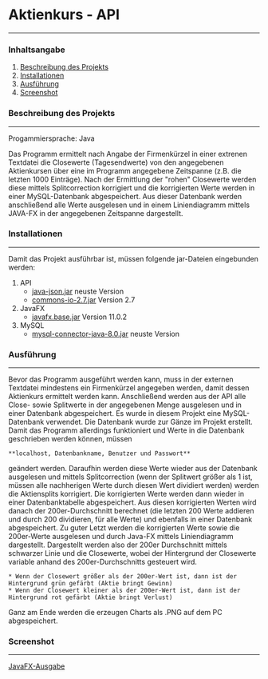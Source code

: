 # Aktienkurs - API
***
### Inhaltsangabe
1. [Beschreibung des Projekts](#beschreibungdesprojekts)
2. [Installationen](#installationen)
3. [Ausführung](#ausführung)
4. [Screenshot](#screenshot)

### Beschreibung des Projekts
***
Progammiersprache: Java

Das Programm ermittelt nach Angabe der Firmenkürzel in einer extrenen Textdatei die Closewerte (Tagesendwerte) von den angegebenen Aktienkursen über eine im Programm 
angegebene Zeitspanne (z.B. die letzten 1000 Einträge).
Nach der Ermittlung der "rohen" Closewerte werden diese mittels Splitcorrection korrigiert und die korrigierten Werte werden in einer MySQL-Datenbank abgespeichert. 
Aus dieser Datenbank werden anschließend alle Werte ausgelesen und in einem Liniendiagramm mittels JAVA-FX in der angegebenen Zeitspanne dargestellt.

### Installationen
***
Damit das Projekt ausführbar ist, müssen folgende jar-Dateien eingebunden werden:
1. API
    * [java-json.jar](https://jar-download.com/artifacts/org.json) neuste Version
    * [commons-io-2.7.jar](http://commons.apache.org/proper/commons-io/) Version 2.7
2. JavaFX
    * [javafx.base.jar](https://gluonhq.com/products/javafx/) Version 11.0.2
3. MySQL
    * [mysql-connector-java-8.0.jar](https://dev.mysql.com/downloads/windows/installer/8.0.html) neuste Version

### Ausführung
***
Bevor das Programm ausgeführt werden kann, muss in der externen Textdatei mindestens ein Firmenkürzel angegeben werden, damit dessen Aktienkurs ermittelt werden kann.
Anschließend werden aus der API alle Close- sowie Splitwerte in der angegebenen Menge ausgelesen und in einer Datenbank abgespeichert. 
Es wurde in diesem Projekt eine MySQL-Datenbank verwendet. Die Datenbank wurde zur Gänze im Projekt erstellt. 
Damit das Programm allerdings funktioniert und Werte in die Datenbank geschrieben werden können, müssen 
    
    **localhost, Datenbankname, Benutzer und Passwort**

geändert werden.
Daraufhin werden diese Werte wieder aus der Datenbank ausgelesen und mittels Splitcorrection (wenn der Splitwert größer als 1 ist, müssen alle nachherigen Werte durch diesen Wert dividiert werden)
werden die Aktiensplits korrigiert. Die korrigierten Werte werden dann wieder in einer Datenbanktabelle abgespeichert. Aus diesen korrigierten Werten wird danach der 200er-Durchschnitt 
berechnet (die letzten 200 Werte addieren und durch 200 dividieren, für alle Werte) und ebenfalls in einer Datenbank abgespeichert.
Zu guter Letzt werden die korrigierten Werte sowie die 200er-Werte ausgelesen und durch Java-FX mittels Liniendiagramm dargestellt.
Dargestellt werden also der 200er Durchschnitt mittels schwarzer Linie und die Closewerte, wobei der Hintergrund der Closewerte variable anhand des 200er-Durchschnitts gesteuert wird.
    
    * Wenn der Closewert größer als der 200er-Wert ist, dann ist der Hintergrund grün gefärbt (Aktie bringt Gewinn)
    * Wenn der Closewert kleiner als der 200er-Wert ist, dann ist der Hintergrund rot gefärbt (Aktie bringt Verlust)

Ganz am Ende werden die erzeugen Charts als .PNG auf dem PC abgespeichert.   

### Screenshot
***
[JavaFX-Ausgabe](https://github.com/SimonHauser12/Github/blob/master/4.Klasse/SWP_Normal/Projekte/Projekt2/Aktienkurs/TSLA_2021-03-25.png?raw=true)